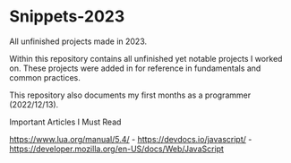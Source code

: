 # Snippets-2023

All unfinished projects made in 2023.

Within this repository contains all unfinished yet notable projects I worked on.
These projects were added in for reference in fundamentals and common practices.

This repository also documents my first months as a programmer (2022/12/13). 


Important Articles I Must Read

https://www.lua.org/manual/5.4/ - 
https://devdocs.io/javascript/ - 
https://developer.mozilla.org/en-US/docs/Web/JavaScript
